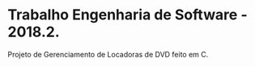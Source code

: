 <h1>Trabalho Engenharia de Software - 2018.2.</h1>

Projeto de Gerenciamento de Locadoras de DVD feito em C.

